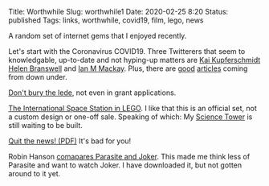 Title: Worthwhile
Slug: worthwhile1
Date: 2020-02-25 8:20
Status: published
Tags: links, worthwhile, covid19, film, lego, news

A random set of internet gems that I enjoyed recently.

Let's start with the Coronavirus COVID19. Three Twitterers that seem to
knowledgable, up-to-date and not hyping-up matters are
[Kai Kupferschmidt](https://twitter.com/kakape)
[Helen Branswell](https://twitter.com/HelenBranswell)
and [Ian M Mackay](https://twitter.com/MackayIM). Plus,
there are [good]() [articles](https://virologydownunder.com/so-you-think-youve-about-to-be-in-a-pandemic/)
coming from down under.

[Don't bury the lede](https://billwadge.wordpress.com/2020/02/10/im-good-enough-im-smart-enough-and-dog-gone-it-people-like-me-writing-grant-applications/),
not even in grant applications.

[The International Space Station in LEGO](http://www.collectspace.com/news/news-012120a-lego-international-space-station.html).
I like that this is an official set, not a custom design or one-off sale. Speaking of which: My 
[Science Tower](https://www.bricklink.com/v2/build/afoldesigner_winner_model.page?id=59446) is still waiting to be built.

[Quit the news! (PDF)](https://www.gwern.net/docs/culture/2010-dobelli.pdf) It's bad for you!

Robin Hanson [comapares Parasite and Joker](http://www.overcomingbias.com/2020/01/parasite-versus-joker.html). This made me
think less of Parasite and want to watch Joker. I have downloaded it, but not gotten around to it yet.


